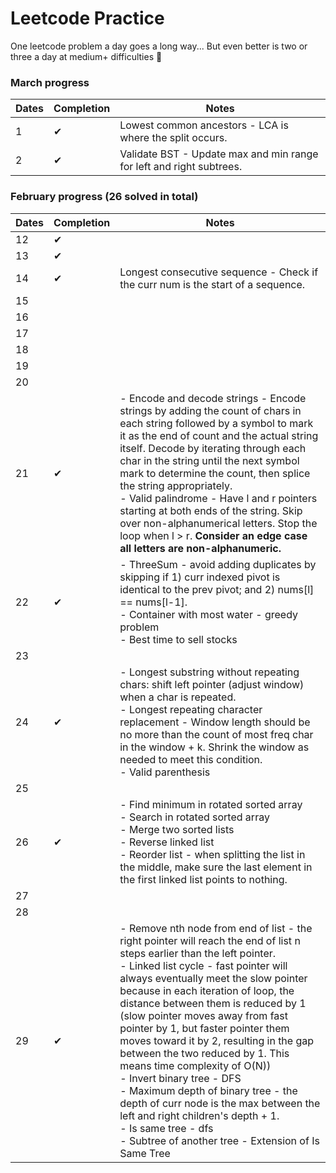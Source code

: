 # Leetcode Practice

One leetcode problem a day goes a long way...
But even better is two or three a day at medium+ difficulties 🤪

### March progress

| Dates | Completion | Notes |
|-------|---------|----------|
|  1    | &#10004;| Lowest common ancestors - LCA is where the split occurs. |
|  2    | &#10004;| Validate BST - Update max and min range for left and right subtrees.|


### February progress (26 solved in total)

| Dates | Completion | Notes |
|-------|---------|----------|
|  12   | &#10004;|
|  13   | &#10004;|
|  14   | &#10004;| Longest consecutive sequence - Check if the curr num is the start of a sequence.
|  15   |         |
|  16   |         |
|  17   |         |
|  18   |         |
|  19   |         |
|  20   |         |
|  21   |&#10004; | - Encode and decode strings - Encode strings by adding the count of chars in each string followed by a symbol to mark it as the end of count and the actual string itself. Decode by iterating through each char in the string until the next symbol mark to determine the count, then splice the string appropriately.<br> - Valid palindrome - Have l and r pointers starting at both ends of the string. Skip over non-alphanumerical letters. Stop the loop when l > r. <strong>Consider an edge case all letters are non-alphanumeric.</strong>
|  22   |&#10004; | - ThreeSum - avoid adding duplicates by skipping if 1) curr indexed pivot is identical to the prev pivot; and 2) nums[l] == nums[l-1].<br> - Container with most water - greedy problem <br> - Best time to sell stocks
|  23   |         |
|  24   |&#10004; | - Longest substring without repeating chars: shift left pointer (adjust window) when a char is repeated. <br> - Longest repeating character replacement - Window length should be no more than the count of most freq char in the window + k. Shrink the window as needed to meet this condition. <br> - Valid parenthesis
|  25   |         |
|  26   |&#10004; | - Find minimum in rotated sorted array <br> - Search in rotated sorted array <br> - Merge two sorted lists <br> - Reverse linked list <br> - Reorder list - when splitting the list in the middle, make sure the last element in the first linked list points to nothing.
|  27   |         |
|  28   |         |
|  29   |&#10004; | - Remove nth node from end of list - the right pointer will reach the end of list n steps earlier than the left pointer. <br/> - Linked list cycle - fast pointer will always eventually meet the slow pointer because in each iteration of loop, the distance between them is reduced by 1 (slow pointer moves away from fast pointer by 1, but faster pointer them moves toward it by 2, resulting in the gap between the two reduced by 1. This means time complexity of O(N)) <br> - Invert binary tree - DFS <br/> - Maximum depth of binary tree - the depth of curr node is the max between the left and right children's depth + 1.<br>- Is same tree - dfs <br> - Subtree of another tree - Extension of Is Same Tree
